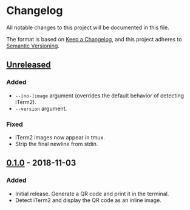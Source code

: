 # Changelog
All notable changes to this project will be documented in this file.

The format is based on [Keep a Changelog](https://keepachangelog.com/en/1.0.0/),
and this project adheres to [Semantic Versioning](https://semver.org/spec/v2.0.0.html).


## [Unreleased]
### Added
- `--[no-]image` argument (overrides the default behavior of detecting iTerm2).
- `--version` argument.

### Fixed
- iTerm2 images now appear in tmux.
- Strip the final newline from stdin.


## [0.1.0] - 2018-11-03
### Added
- Initial release. Generate a QR code and print it in the terminal.
- Detect iTerm2 and display the QR code as an inline image.


[Unreleased]: https://github.com/ljcooke/putqr/compare/v0.1.0...HEAD
[0.1.0]: https://github.com/ljcooke/putqr/compare/59b73e62192b...v0.1.0
